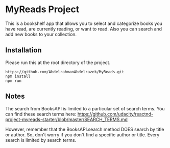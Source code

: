 # MyReads Project

This is a bookshelf app that allows you to select and categorize books you have read, are currently reading, or want to read. Also you can search and add new books to your collection.


## Installation

Please run this at the root directory of the project.
```
https://github.com/AbdelrahmanAbdelrazek/MyReads.git
npm install
npm run
```

## Notes

The search from BooksAPI is limited to a particular set of search terms. You can find these search terms here:
https://github.com/udacity/reactnd-project-myreads-starter/blob/master/SEARCH_TERMS.md

However, remember that the BooksAPI.search method DOES search by title or author. So, don't worry if you don't find a specific author or title. Every search is limited by search terms.
